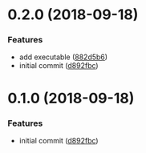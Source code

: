 <a name="0.2.0"></a>
# 0.2.0 (2018-09-18)


### Features

* add executable ([882d5b6](https://github.com/vkarpov15/print-pkg-version/commit/882d5b6))
* initial commit ([d892fbc](https://github.com/vkarpov15/print-pkg-version/commit/d892fbc))



<a name="0.1.0"></a>
# 0.1.0 (2018-09-18)


### Features

* initial commit ([d892fbc](https://github.com/vkarpov15/print-pkg-version/commit/d892fbc))



